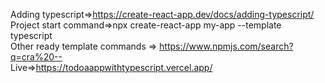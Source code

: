 Adding typescript=>https://create-react-app.dev/docs/adding-typescript/</br>
Project start command=>npx create-react-app my-app --template typescript</br>
Other ready template commands => https://www.npmjs.com/search?q=cra%20--</br>
Live=>https://todoaappwithtypescript.vercel.app/</br>

